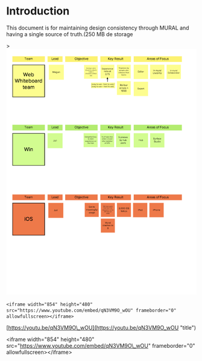# Introduction

This document is for maintaining design consistency through MURAL and having a single source of truth.\(250 MB de storage

&gt;![](/assets/1)

```
<iframe width="854" height="480" src="https://www.youtube.com/embed/qN3VM9O_wOU" frameborder="0" allowfullscreen></iframe>
```

[https://youtu.be/qN3VM9O\_wOU](https://youtu.be/qN3VM9O_wOU "title")

&lt;iframe width="854" height="480" src="https://www.youtube.com/embed/qN3VM9O\_wOU" frameborder="0" allowfullscreen&gt;&lt;/iframe&gt;

